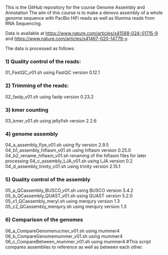 This is the GitHub repository for the course Genome Assembly and Annotation
The aim of this course is to make a denovo assembly of a whole genome sequence with PacBio HiFi reads as well as Illumina reads from RNA Sequencing.

Data is available at https://www.nature.com/articles/s41588-024-01715-9 and https://www.nature.com/articles/s41467-020-14779-y.

The data is processed as follows:
### 1) Quality control of the reads:
  01_FastQC_v01.sh    using FastQC version 0.12.1

### 2) Trimming of the reads:
  02_fastp_v01.sh    using fastp  version 0.23.2

### 3) kmer counting
  03_kmer_v01.sh    using jellyfish version 2.2.6

### 4) genome assembly
  04_a_assembly_flye_v01.sh  using fly version 2.9.5
  04_b1_assembly_hifiasm_v01.sh  using hifiasm version 0.25.0
  04_b2_rename_hifiasm_v01.sh  renaming of the hifiasm files for later processing
  04_c_assembly_LJA_v01.sh    using LJA version 0.2
  04_d_assembly_trinity_c01.sh  using trinity version 2.15.1

### 5) Quality control of the assembly
  05_a_QCassembly_BUSCO_v01.sh  using BUSCO version 5.4.2
  05_b_QCassembly_QUAST_v01.sh  using QUAST version 5.2.0
  05_c1_QCassembly_meryl.sh  using merqury version 1.3
  05_c2_QCassembly_merqury.sh  using merqury version 1.3

### 6) Comparison of the genomes
  06_a_CompareGenomenucmer_v01.sh  using mummer4
  06_b_CompareGenomemummer_v01.sh  using mummer4
  06_c_CompareBetween_mummer_v01.sh  using mummer4  #This script compares assemblies to reference as well as between each other.
